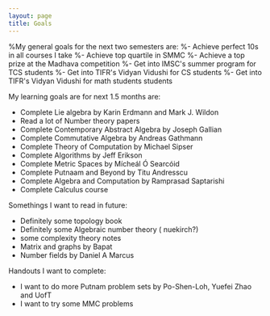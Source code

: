 ```yaml
---
layout: page
title: Goals
---
```

%My general goals for the next two semesters are:
%- Achieve perfect 10s in all courses I take
%- Achieve top quartile in SMMC
%- Achieve a top prize at the Madhava competition
%- Get into IMSC's summer program for TCS students
%- Get into TIFR's Vidyan Vidushi for CS students
%- Get into TIFR's Vidyan Vidushi for math students students

My learning goals are for next 1.5 months are:
- Complete Lie algebra by Karin Erdmann and Mark J. Wildon
- Read a lot of Number theory papers
- Complete Contemporary Abstract Algebra by Joseph Gallian 
- Complete Commutative Algebra by Andreas Gathmann
- Complete Theory of Computation by Michael Sipser
- Complete Algorithms by Jeff Erikson
- Complete Metric Spaces by Mícheál Ó Searcóid
- Complete Putnaam and Beyond by Titu Andresscu
- Complete Algebra and Computation by Ramprasad Saptarishi
- Complete Calculus course

Somethings I want to read in future:
- Definitely some topology book
- Definitely some Algebraic number theory ( nuekirch?)
- some complexity theory notes
- Matrix and graphs by Bapat
- Number fields by Daniel A Marcus

Handouts I want to complete:
- I want to do more Putnam problem sets by Po-Shen-Loh, Yuefei Zhao and UofT
- I want to try some MMC problems 
